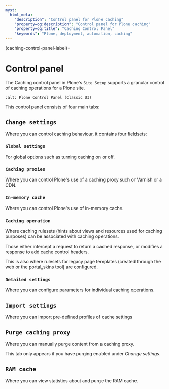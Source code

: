 ```yaml
---
myst:
  html_meta:
    "description": "Control panel for Plone caching"
    "property=og:description": "Control panel for Plone caching"
    "property=og:title": "Caching Control Panel"
    "keywords": "Plone, deployment, automation, caching"
---
```


(caching-control-panel-label)=

# Control panel

The Caching control panel in Plone's `Site Setup` supports a granular control of caching operations for a Plone site.

```{image} /_static/caching/ControlPanel-02.png
:alt: Plone Control Panel (Classic UI)
```

This control panel consists of four main tabs:

## `Change settings`

Where you can control caching behaviour, it contains four fieldsets:

### `Global settings`

For global options such as turning caching on or off.

### `Caching proxies`

Where you can control Plone's use of a caching proxy such or Varnish or a CDN.

### `In-memory cache`

Where you can control Plone's use of in-memory cache.

### `Caching operation`

Where caching rulesets (hints about views and resources used for caching purposes) can be associated with caching operations.

Those either intercept a request to return a cached response, or modifies a response to add cache control headers.

This is also where rulesets for legacy page templates (created through the web or the  portal_skins tool) are configured.

### `Detailed settings`

Where you can configure parameters for individual caching operations.


## `Import settings`

Where you can import pre-defined profiles of cache settings

## `Purge caching proxy`

Where you can manually purge content from a caching proxy.

This tab only appears if you have purging enabled under *Change settings*.

## `RAM cache`

Where you can view statistics about and purge the RAM cache.
